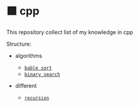 # 🟪 cpp

This repository collect list of my knowledge in cpp

Structure:

- algorithms
  - [`bable sort`](./algorithms/sort/bubble_sort.cpp)
  - [`binary search`](./algorithms/search/search_binary.cpp)

- different
  - [`recursion`](./different/recursion.cpp)

